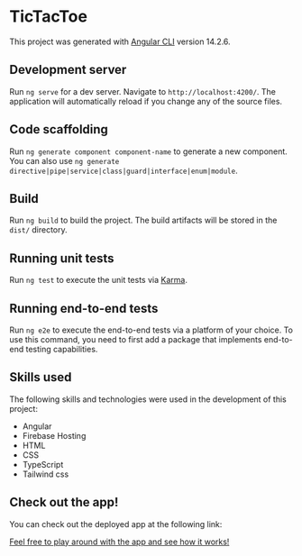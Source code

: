 # TicTacToe

This project was generated with [Angular CLI](https://github.com/angular/angular-cli) version 14.2.6.

## Development server

Run `ng serve` for a dev server. Navigate to `http://localhost:4200/`. The application will automatically reload if you change any of the source files.

## Code scaffolding

Run `ng generate component component-name` to generate a new component. You can also use `ng generate directive|pipe|service|class|guard|interface|enum|module`.

## Build

Run `ng build` to build the project. The build artifacts will be stored in the `dist/` directory.

## Running unit tests

Run `ng test` to execute the unit tests via [Karma](https://karma-runner.github.io).

## Running end-to-end tests

Run `ng e2e` to execute the end-to-end tests via a platform of your choice. To use this command, you need to first add a package that implements end-to-end testing capabilities.

## Skills used
<p>The following skills and technologies were used in the development of this project:</p>
<ul>
  <li>Angular</li>
  <li>Firebase Hosting</li>
   <li>HTML</li>
  <li>CSS</li>
  <li>TypeScript</li>
  <li>Tailwind css</li>
</ul>
<h2>Check out the app!</h2>
<p>You can check out the deployed app at the following link: <a href="https://tictactoe-11a95.firebaseapp.com"</a></p>
<p>Feel free to play around with the app and see how it works!</p>
